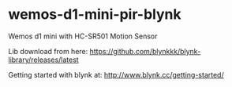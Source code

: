 # wemos-d1-mini-pir-blynk
Wemos d1 mini with HC-SR501 Motion Sensor

Lib download from here: https://github.com/blynkkk/blynk-library/releases/latest

Getting started with blynk at: http://www.blynk.cc/getting-started/
